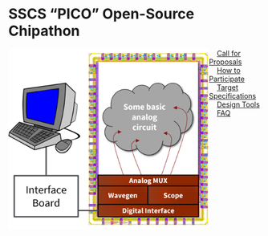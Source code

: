 # SSCS “PICO” Open-Source Chipathon

<img align="left" width="400" src="figures/overview.png" width="450"/>



&nbsp;&nbsp;&nbsp;&nbsp;[Call for Proposals](CALL.md)  
&nbsp;&nbsp;&nbsp;&nbsp;[How to Participate](HOWTO.md)  
&nbsp;&nbsp;&nbsp;&nbsp;[Target Specifications](SPECS.md)  
&nbsp;&nbsp;&nbsp;&nbsp;[Design Tools](TOOLS.md)  
&nbsp;&nbsp;&nbsp;&nbsp;[FAQ](FAQ.md)  
